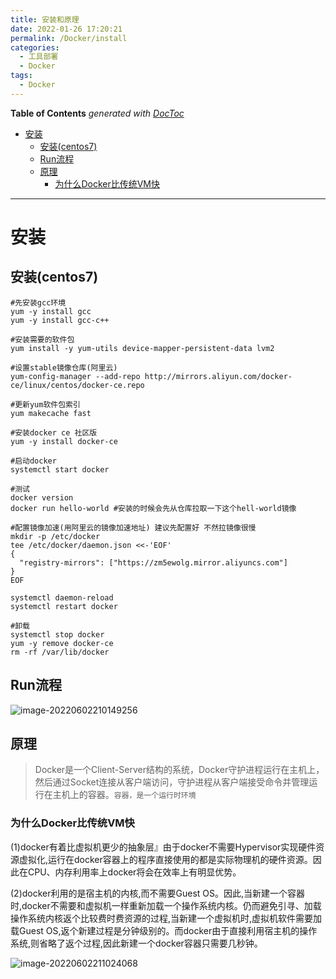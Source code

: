 ```yaml
---
title: 安装和原理
date: 2022-01-26 17:20:21
permalink: /Docker/install
categories:
  - 工具部署
  - Docker
tags:
  - Docker
---
```

<!-- START doctoc generated TOC please keep comment here to allow auto update -->
<!-- DON'T EDIT THIS SECTION, INSTEAD RE-RUN doctoc TO UPDATE -->
**Table of Contents**  *generated with [DocToc](https://github.com/thlorenz/doctoc)*

- [安装](#%E5%AE%89%E8%A3%85)
  - [安装(centos7)](#%E5%AE%89%E8%A3%85centos7)
  - [Run流程](#run%E6%B5%81%E7%A8%8B)
  - [原理](#%E5%8E%9F%E7%90%86)
    - [为什么Docker比传统VM快](#%E4%B8%BA%E4%BB%80%E4%B9%88docker%E6%AF%94%E4%BC%A0%E7%BB%9Fvm%E5%BF%AB)

<!-- END doctoc generated TOC please keep comment here to allow auto update -->

---

# 安装

## 安装(centos7)

```shell
#先安装gcc环境
yum -y install gcc
yum -y install gcc-c++

#安装需要的软件包
yum install -y yum-utils device-mapper-persistent-data lvm2

#设置stable镜像仓库(阿里云)
yum-config-manager --add-repo http://mirrors.aliyun.com/docker-ce/linux/centos/docker-ce.repo

#更新yum软件包索引
yum makecache fast

#安装docker ce 社区版
yum -y install docker-ce

#启动docker
systemctl start docker

#测试
docker version
docker run hello-world #安装的时候会先从仓库拉取一下这个hell-world镜像

#配置镜像加速(用阿里云的镜像加速地址) 建议先配置好 不然拉镜像很慢
mkdir -p /etc/docker
tee /etc/docker/daemon.json <<-'EOF'
{
  "registry-mirrors": ["https://zm5ewolg.mirror.aliyuncs.com"]
}
EOF

systemctl daemon-reload
systemctl restart docker

#卸载
systemctl stop docker
yum -y remove docker-ce
rm -rf /var/lib/docker
```



## Run流程

![image-20220602210149256](https://images.zaiolos.top/images/image-20220602210149256.png)





## 原理

> Docker是一个Client-Server结构的系统，Docker守护进程运行在主机上，然后通过Socket连接从客户端访问，守护进程从客户端接受命令并管理运行在主机上的容器。`容器，是一个运行时环境`

### 为什么Docker比传统VM快

(1)docker有着比虚拟机更少的抽象层』由于docker不需要Hypervisor实现硬件资源虚拟化,运行在docker容器上的程序直接使用的都是实际物理机的硬件资源。因此在CPU、内存利用率上docker将会在效率上有明显优势。



(2)docker利用的是宿主机的内核,而不需要Guest OS。因此,当新建一个容器时,docker不需要和虚拟机一样重新加载一个操作系统内核。仍而避免引寻、加载操作系统内核返个比较费时费资源的过程,当新建一个虚拟机时,虚拟机软件需要加载Guest OS,返个新建过程是分钟级别的。而docker由于直接利用宿主机的操作系统,则省略了返个过程,因此新建一个docker容器只需要几秒钟。

![image-20220602211024068](https://images.zaiolos.top/images/image-20220602211024068.png)

